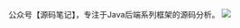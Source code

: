 公众号【源码笔记】，专注于Java后端系列框架的源码分析。
![](https://user-gold-cdn.xitu.io/2020/3/15/170dd9bb2b5b59de?w=142&h=135&f=png&s=39743)